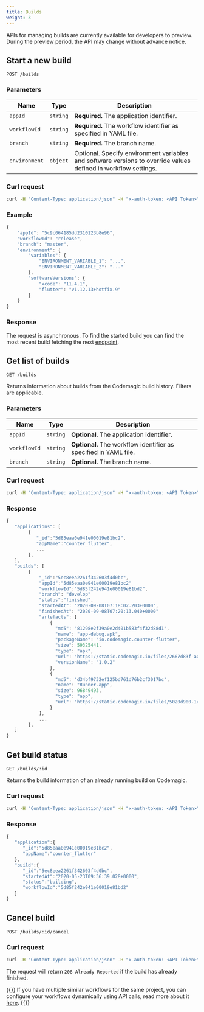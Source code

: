 ```yaml
---
title: Builds
weight: 3
---
```


APIs for managing builds are currently available for developers to preview. During the preview period, the API may change without advance notice.

## Start a new build

`POST /builds`

### Parameters

| **Name**      | **Type** | **Description** |
| ------------- | -------- | --------------- |
| `appId`       | `string` | **Required.** The application identifier. |
| `workflowId`  | `string` | **Required.** The workflow identifier as specified in YAML file. |
| `branch`      | `string` | **Required.** The branch name. |
| `environment` | `object` | Optional. Specify environment variables and software versions to override values defined in workflow settings. | 

### Curl request

```bash
curl -H "Content-Type: application/json" -H "x-auth-token: <API Token>" --data '{"appId": "<app_id>","workflowId": "<workflow_id>","branch": "<git_branch_name>"}' https://api.codemagic.io/builds
```

### Example

```javascript
{
    "appId": "5c9c064185dd2310123b8e96",
    "workflowId": "release",
    "branch": "master",
    "environment": {
        "variables": {
            "ENVIRONMENT_VARIABLE_1": "...",
            "ENVIRONMENT_VARIABLE_2": "..."
        },
        "softwareVersions": {
            "xcode": "11.4.1",
            "flutter": "v1.12.13+hotfix.9"
        }
    }
}
```

### Response

The request is asynchronous. To find the started build you can find the most recent build fetching the next [endpoint](#get-build-statuses).

## Get list of builds

`GET /builds`

Returns information about builds from the Codemagic build history. Filters are applicable.

### Parameters

| **Name**      | **Type** | **Description** |
| ------------- | -------- | --------------- |
| `appId`       | `string` | **Optional.** The application identifier. |
| `workflowId`  | `string` | **Optional.** The workflow identifier as specified in YAML file. |
| `branch`      | `string` | **Optional.** The branch name. |

### Curl request

```bash
curl -H "Content-Type: application/json" -H "x-auth-token: <API Token>" --request GET https://api.codemagic.io/builds?appId=<app_id>&workflowId=<workflow_id>&branch=<branch_name>
```

### Response

```javascript
{
   "applications": [
        {
           "_id":"5d85eaa0e941e00019e81bc2",
           "appName":"counter_flutter",
           ...
        },
   ],
   "builds": [
        {
            "_id":"5ec8eea2261f342603f4d0bc",
            "appId":"5d85eaa0e941e00019e81bc2"
            "workflowId":"5d85f242e941e00019e81bd2",
            "branch": "develop"
            "status":"finished",
            "startedAt": "2020-09-08T07:18:02.203+0000",
            "finishedAt": "2020-09-08T07:20:13.040+0000"
            "artefacts": [
                {
                  "md5": "81298e2f39a0e2d401b583f4f32d88d1",
                  "name": "app-debug.apk",
                  "packageName": "io.codemagic.counter-flutter",
                  "size": 59325441,
                  "type": "apk",
                  "url": "https://static.codemagic.io/files/2667d83f-a05b-44a5-8839-51fd4b05e7ce/d44b59f6-ebe9-4ca5-80ee-86ce372790ee/app-debug.apk",
                  "versionName": "1.0.2"
                },
                {
                  "md5": "d34bf9732ef125bd761d76b2cf3017bc",
                  "name": "Runner.app",
                  "size": 96849493,
                  "type": "app",
                  "url": "https://static.codemagic.io/files/5020d900-14c2-4e96-9c95-93869e1e2d2f/0ec3367c-704e-4d36-895b-6b3944e43113/Runner.app"
                }
            ],
            ...
        },
   ]
}
```

## Get build status

`GET /builds/:id`

Returns the build information of an already running build on Codemagic.

### Curl request

```bash
curl -H "Content-Type: application/json" -H "x-auth-token: <API Token>" --request GET https://api.codemagic.io/builds/<build_id>
```

### Response

```javascript
{
   "application":{
      "_id":"5d85eaa0e941e00019e81bc2",
      "appName":"counter_flutter"
   },
   "build":{
      "_id":"5ec8eea2261f342603f4d0bc",
      "startedAt":"2020-05-23T09:36:39.028+0000",
      "status":"building",
      "workflowId":"5d85f242e941e00019e81bd2"
   }
}
```

## Cancel build

`POST /builds/:id/cancel`

### Curl request

```bash
curl -H "Content-Type: application/json" -H "x-auth-token: <API Token>" --request POST https://api.codemagic.io/builds/<build_id>/cancel
```

The request will return `208 Already Reported` if the build has already finished.

{{<notebox>}}
If you have multiple similar workflows for the same project, you can configure your workflows dynamically using API calls, read more about it <a href="https://blog.codemagic.io/dynamic-workflows-with-codemagic-api/" target="_blank" onclick="sendGtag('Link_in_docs_clicked','dynamic-workflows-with-codemagic-api')">here</a>.
{{</notebox>}}
